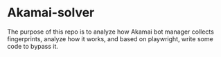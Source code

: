 # Akamai-solver

The purpose of this repo is to analyze how Akamai bot manager collects fingerprints, analyze how it works, and based on playwright, write some code to bypass it.

